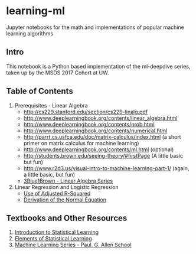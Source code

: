 # learning-ml
Jupyter notebooks for the math and implementations of popular machine learning algorithms


## Intro
This notebook is a Python based implementation of the ml-deepdive series, taken up by the MSDS 2017 Cohort at UW.

## Table of Contents

1. Prerequisites - Linear Algebra
    * http://cs229.stanford.edu/section/cs229-linalg.pdf
    * http://www.deeplearningbook.org/contents/linear_algebra.html
    * http://www.deeplearningbook.org/contents/prob.html
    * http://www.deeplearningbook.org/contents/numerical.html
    * http://parrt.cs.usfca.edu/doc/matrix-calculus/index.html (a short primer on matrix calculus for machine learning)
    * http://www.deeplearningbook.org/contents/ml.html (optional)
    * http://students.brown.edu/seeing-theory/#firstPage (A little basic but fun)
    * http://www.r2d3.us/visual-intro-to-machine-learning-part-1/ (again, a little basic, but fun)
    * [3Blue1Brown - Linear Algebra Series](https://www.youtube.com/playlist?list=PLZHQObOWTQDPD3MizzM2xVFitgF8hE_ab)
2. Linear Regression and Logistic Regression
    * [Use of Adjusted R-Squared](http://blog.minitab.com/blog/adventures-in-statistics-2/multiple-regession-analysis-use-adjusted-r-squared-and-predicted-r-squared-to-include-the-correct-number-of-variables)
    * [Derivation of the Normal Equation](https://eli.thegreenplace.net/2014/derivation-of-the-normal-equation-for-linear-regression)

## Textbooks and Other Resources

1. [Introduction to Statistical Learning](http://www-bcf.usc.edu/~gareth/ISL/)
2. [Elements of Statistical Learning](https://web.stanford.edu/~hastie/Papers/ESLII.pdf)
3. [Machine Learning Series - Paul. G. Allen School](https://www.youtube.com/user/UWCSE/playlists?shelf_id=16&sort=dd&view=50)
